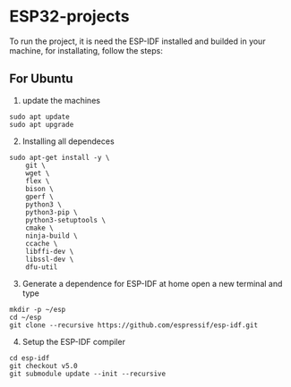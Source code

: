 # ESP32-projects


To run the project, it is need the ESP-IDF installed and builded in your machine, for installating, follow the steps:

## For Ubuntu

1. update the machines
```
sudo apt update
sudo apt upgrade
```

2. Installing all dependeces
```
sudo apt-get install -y \
    git \
    wget \
    flex \
    bison \
    gperf \
    python3 \
    python3-pip \
    python3-setuptools \
    cmake \
    ninja-build \
    ccache \
    libffi-dev \
    libssl-dev \
    dfu-util
```

3. Generate a dependence for ESP-IDF at home
open a new terminal and type

```
mkdir -p ~/esp
cd ~/esp
git clone --recursive https://github.com/espressif/esp-idf.git
```

4. Setup the ESP-IDF compiler

```
cd esp-idf
git checkout v5.0
git submodule update --init --recursive
```


